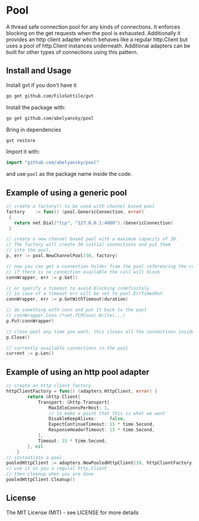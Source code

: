 # Pool

A  thread safe connection pool for any kinds of connections. It enforces blocking on the get requests when the pool is exhausted.
Additionally it provides an http client adapter which behaves like a regular http.Client but uses a pool of http.Client instances
underneath. Additional adapters can be built for other types of connections using this pattern.

## Install and Usage

Install gvt if you don't have it
```bash
go get github.com/FiloSottile/gvt
```

Install the package with:
```bash
go get github.com/abelyansky/pool
```

Bring in dependencies
```bash
gvt restore
```

Import it with:

```go
import "github.com/abelyansky/pool"
```

and use `pool` as the package name inside the code.

## Example of using a generic pool

```go
// create a factory() to be used with channel based pool
factory    := func() (pool.GenericConnection, error) 
 {  
   return net.Dial("tcp", "127.0.0.1:4000").(GenericConnection) 
 }

// create a new channel based pool with a maximum capacity of 30. 
// The factory will create 30 initial connections and put them
// into the pool.
p, err := pool.NewChannelPool(30, factory)

// now you can get a connection holder from the pool referencing the connection.
// if there is no connection available the call will block
connWrapper, err := p.Get()

// or specify a timeout to avoid blocking indefinitely
// in case of a timeout err will be set to pool.ErrTimedOut
connWrapper, err := p.GetWithTimeout(duration)

// do something with conn and put it back to the pool
// connWrapper.Conn.(*net.TCPConn).Write(...)
p.Put(connWrapper)

// close pool any time you want, this closes all the connections inside a pool
p.Close()

// currently available connections in the pool
current := p.Len()
```

## Example of using an http pool adapter

```go
// create an http client factory
httpClientFactory = func() (adapters.HttpClient, error) {
		return &http.Client{
			Transport: &http.Transport{
				MaxIdleConnsPerHost: 1,
				// to make a point that this is what we want
				DisableKeepAlives:     false,
				ExpectContinueTimeout: 15 * time.Second,
				ResponseHeaderTimeout: 15 * time.Second,
			},
			Timeout: 15 * time.Second,
		}, nil
	}
// instantiate a pool
pooledHttpClient := adapters.NewPooledHttpClient(10, httpClientFactory)
// use it as you a regulal http.Client
// then cleanup when you are done
pooledHttpClient.Cleanup()
```

## License

The MIT License (MIT) - see LICENSE for more details
